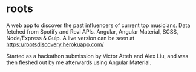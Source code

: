 # roots

A web app to discover the past influencers of current top musicians.
Data fetched from Spotify and Rovi APIs.
Angular, Angular Material, SCSS, Node/Express & Gulp.
A live version can be seen at https://rootsdiscovery.herokuapp.com/

Started as a hackathon submission by Victor Atteh and Alex Liu, and was then fleshed out by me afterwards using Angular Material.
